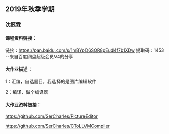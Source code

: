 ## 2019年秋季学期

### 沈冠霖

#### 课程资料链接：

链接：https://pan.baidu.com/s/1mBYpD6SQR8pEud4f7b1XDw 
提取码：1453 
--来自百度网盘超级会员V4的分享

#### 大作业描述：

1：汇编，自选题目，我选择的是图片编辑软件

2：编译，做个编译器

#### 大作业资料链接：

https://github.com/SerCharles/PictureEditor

https://github.com/SerCharles/CToLLVMCompiler